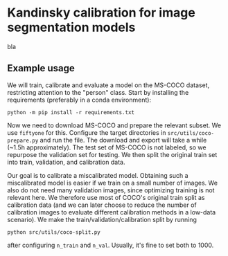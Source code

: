 # Kandinsky calibration for image segmentation models

bla

## Example usage

We will train, calibrate and evaluate a model on the MS-COCO dataset, restricting attention to the "person" class. Start by installing the requirements (preferably in a conda environment):

    python -m pip install -r requirements.txt

Now we need to download MS-COCO and prepare the relevant subset. We use ``fiftyone`` for this. Configure the target directories in ``src/utils/coco-prepare.py`` and run the file. The download and export will take a while (~1.5h approximately). The test set of MS-COCO is not labeled, so we repurpose the validation set for testing. We then split the original train set into train, validation, and calibration data.

Our goal is to calibrate a miscalibrated model. Obtaining such a miscalibrated model is easier if we train on a small number of images. We also do not need many validation images, since optimizing training is not relevant here. We therefore use most of COCO's original train split as calibration data (and we can later choose to reduce the number of calibration images to evaluate different calibration methods in a low-data scenario). We make the train/validation/calibration split by running

    python src/utils/coco-split.py

after configuring ``n_train`` and ``n_val``. Usually, it's fine to set both to 1000.
